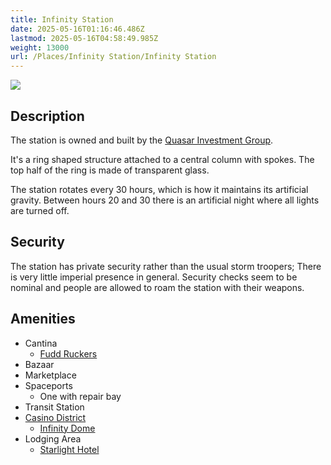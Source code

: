```yaml
---
title: Infinity Station
date: 2025-05-16T01:16:46.486Z
lastmod: 2025-05-16T04:58:49.985Z
weight: 13000
url: /Places/Infinity Station/Infinity Station
---
```

<img src="/ob/Images/Infinity%20Station%20Diagram.png">

## Description

The station is owned and built by the [Quasar Investment Group](/Factions%20and%20Groups/Quasar%20Investment%20Group).

It's a ring shaped structure attached to a central column with spokes. The top half of the ring is made of transparent glass.

The station rotates every 30 hours, which is how it maintains its artificial gravity. Between hours 20 and 30 there is an artificial night where all lights are turned off.

## Security

The station has private security rather than the usual storm troopers; There is very little imperial presence in general. Security checks seem to be nominal and people are allowed to roam the station with their weapons.

## Amenities

* Cantina
  * [Fudd Ruckers](../Fudd%20Ruckers)
* Bazaar
* Marketplace
* Spaceports
  * One with repair bay
* Transit Station
* [Casino District](../Casino%20District)
  * [Infinity Dome](../Infinity%20Dome)
* Lodging Area
  * [Starlight Hotel](../Starlight%20Hotel)
